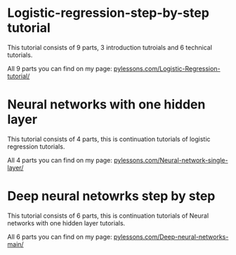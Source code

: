 # Logistic-regression-step-by-step tutorial

This tutorial consists of 9 parts, 3 introduction tutroials and 6 technical tutorials.

All 9 parts you can find on my page: [pylessons.com/Logistic-Regression-tutorial/](https://pylessons.com/Logistic-Regression-tutorial/)

# Neural networks with one hidden layer

This tutorial consists of 4 parts, this is continuation tutorials of logistic regression tutorials.

All 4 parts you can find on my page: [pylessons.com/Neural-network-single-layer/](https://pylessons.com/Neural-network-single-layer/)

# Deep neural netowrks step by step

This tutorial consists of 6 parts, this is continuation tutorials of Neural networks with one hidden layer tutorials.

All 6 parts you can find on my page: [pylessons.com/Deep-neural-networks-main/](https://pylessons.com/Deep-neural-networks-main/)
